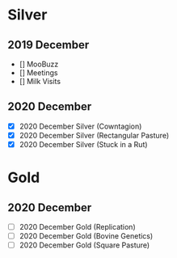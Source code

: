 # Silver
## 2019 December
- [] MooBuzz
- [] Meetings
- [] Milk Visits
## 2020 December
- [x] 2020 December Silver (Cowntagion)
- [x] 2020 December Silver (Rectangular Pasture)
- [x] 2020 December Silver (Stuck in a Rut)

# Gold
## 2020 December
- [ ] 2020 December Gold (Replication)
- [ ] 2020 December Gold (Bovine Genetics)
- [ ] 2020 December Gold (Square Pasture)

